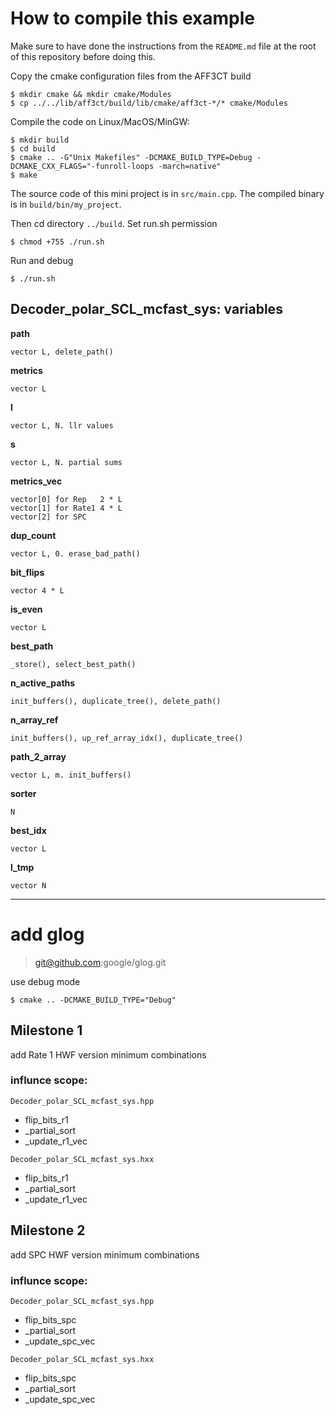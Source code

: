 # How to compile this example

Make sure to have done the instructions from the `README.md` file at the root of this repository before doing this.

Copy the cmake configuration files from the AFF3CT build

	$ mkdir cmake && mkdir cmake/Modules
	$ cp ../../lib/aff3ct/build/lib/cmake/aff3ct-*/* cmake/Modules

Compile the code on Linux/MacOS/MinGW:

	$ mkdir build
	$ cd build
	$ cmake .. -G"Unix Makefiles" -DCMAKE_BUILD_TYPE=Debug -DCMAKE_CXX_FLAGS="-funroll-loops -march=native"
	$ make

The source code of this mini project is in `src/main.cpp`.
The compiled binary is in `build/bin/my_project`.

Then cd directory `../build`. Set run.sh permission

    $ chmod +755 ./run.sh

Run and debug

    $ ./run.sh

## Decoder_polar_SCL_mcfast_sys: variables

**path**

	vector L, delete_path()

**metrics**

	vector L

**l**
	
	vector L, N. llr values

**s**

	vector L, N. partial sums

**metrics_vec**

	vector[0] for Rep	2 * L
	vector[1] for Rate1	4 * L
	vector[2] for SPC	

**dup_count**

	vector L, 0. erase_bad_path()

**bit_flips**

	vector 4 * L

**is_even**

	vector L

**best_path**

	_store(), select_best_path()

**n_active_paths**

	init_buffers(), duplicate_tree(), delete_path()

**n_array_ref**

	init_buffers(), up_ref_array_idx(), duplicate_tree()

**path_2_array**

	vector L, m. init_buffers()

**sorter**

	N

**best_idx**

	vector L

**l_tmp**

	vector N

* * *


# add glog
> git@github.com:google/glog.git

use debug mode 

	$ cmake .. -DCMAKE_BUILD_TYPE="Debug"

## Milestone 1
add Rate 1 HWF version minimum combinations 

### influnce scope:
`Decoder_polar_SCL_mcfast_sys.hpp`
- flip_bits_r1
- _partial_sort
- _update_r1_vec
  
`Decoder_polar_SCL_mcfast_sys.hxx`
- flip_bits_r1
- _partial_sort
- _update_r1_vec
  
## Milestone 2
add SPC HWF version minimum combinations 

### influnce scope:
`Decoder_polar_SCL_mcfast_sys.hpp`
- flip_bits_spc
- _partial_sort
- _update_spc_vec
  
`Decoder_polar_SCL_mcfast_sys.hxx`
- flip_bits_spc
- _partial_sort
- _update_spc_vec